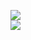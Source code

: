 [![](https://img.shields.io/badge/Made%20With-Github%20Spray-lightgrey.svg?style=for-the-badge&logo=github)](https://github.com/Annihil/github-spray#27482)  
[![](https://i.imgur.com/2DrTn0Z.gif)](https://github.com/Annihil/github-spray)